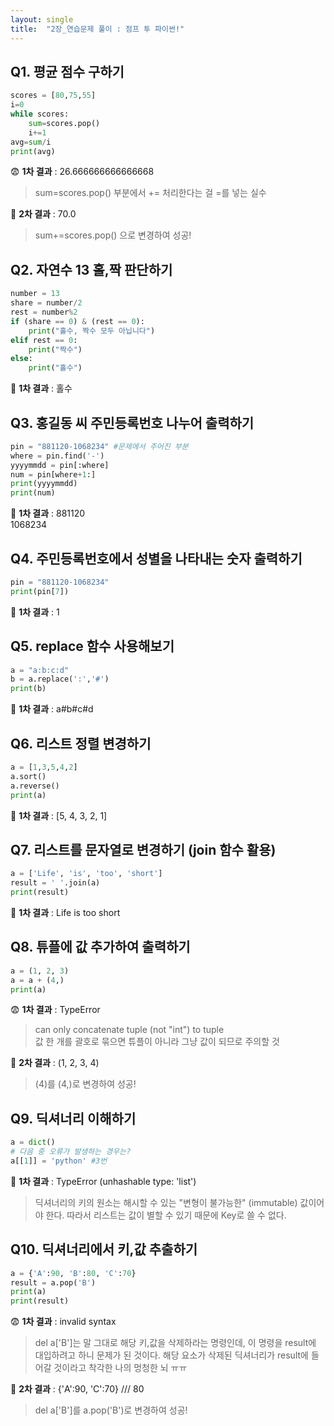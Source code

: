 ```yaml
---
layout: single
title:  "2장_연습문제 풀이 : 점프 투 파이썬!"
---
```


## Q1. 평균 점수 구하기

```python
scores = [80,75,55]
i=0
while scores:
    sum=scores.pop()
    i+=1
avg=sum/i
print(avg)
```

😨 **1차 결과** : 26.666666666666668
> sum=scores.pop() 부분에서 += 처리한다는 걸 =를 넣는 실수

🤩 **2차 결과** : 70.0
> sum+=scores.pop() 으로 변경하여 성공! 


## Q2. 자연수 13 홀,짝 판단하기

```python
number = 13
share = number/2
rest = number%2
if (share == 0) & (rest == 0):
    print("홀수, 짝수 모두 아닙니다")
elif rest == 0:
    print("짝수")
else:
    print("홀수")
```

🤩 **1차 결과** : 홀수

## Q3. 홍길동 씨 주민등록번호 나누어 출력하기

```python
pin = "881120-1068234" #문제에서 주어진 부분
where = pin.find('-')
yyyymmdd = pin[:where]
num = pin[where+1:]
print(yyyymmdd)
print(num)
```

🤩 **1차 결과** : 881120     
1068234 

## Q4. 주민등록번호에서 성별을 나타내는 숫자 출력하기

```python
pin = "881120-1068234" 
print(pin[7])
```

🤩 **1차 결과** : 1

## Q5. replace 함수 사용해보기

```python
a = "a:b:c:d"
b = a.replace(':','#')
print(b)
```

🤩 **1차 결과** : a#b#c#d

## Q6. 리스트 정렬 변경하기

```python
a = [1,3,5,4,2]
a.sort()
a.reverse()
print(a)
```

🤩 **1차 결과** : [5, 4, 3, 2, 1]

## Q7. 리스트를 문자열로 변경하기 (join 함수 활용)

```python
a = ['Life', 'is', 'too', 'short']
result = ' '.join(a)
print(result)
```

🤩 **1차 결과** : Life is too short

## Q8. 튜플에 값 추가하여 출력하기

```python
a = (1, 2, 3)
a = a + (4,)
print(a)
```

😨 **1차 결과** : TypeError
> can only concatenate tuple (not "int") to tuple   
> 값 한 개를 괄호로 묶으면 튜플이 아니라 그냥 값이 되므로 주의할 것

🤩 **2차 결과** : (1, 2, 3, 4)
> (4)를 (4,)로 변경하여 성공!

## Q9. 딕셔너리 이해하기

```python
a = dict()
# 다음 중 오류가 발생하는 경우는? 
a[[1]] = 'python' #3번
```

🤩 **1차 결과** : TypeError (unhashable type: 'list')
> 딕셔너리의 키의 원소는 해시할 수 있는 "변형이 불가능한" (immutable) 값이어야 한다.
> 따라서 리스트는 값이 별할 수 있기 때문에 Key로 쓸 수 없다.

## Q10. 딕셔너리에서 키,값 추출하기

```python
a = {'A':90, 'B':80, 'C':70}
result = a.pop('B')
print(a)
print(result)
```

😨 **1차 결과** : invalid syntax
> del a['B']는 말 그대로 해당 키,값을 삭제하라는 명령인데, 이 명령을 result에 대입하려고 하니 문제가 된 것이다.
> 해당 요소가 삭제된 딕셔너리가 result에 들어갈 것이라고 착각한 나의 멍청한 뇌 ㅠㅠ 

🤩 **2차 결과** : {'A':90, 'C':70}   ///  80
> del a['B']를 a.pop('B')로 변경하여 성공! 
